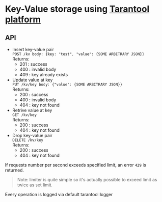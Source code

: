 # Key-Value storage using [Tarantool platform](https://www.tarantool.io/)

## API

* Insert key-value pair  
  `POST /kv body: {key: "test", "value": {SOME ARBITRARY JSON}}`  
  Returns:
  * 201 : success
  * 400 : invalid body
  * 409 : key already exists
* Update value at key  
  `PUT /kv/key body: {"value": {SOME ARBITRARY JSON}}`  
  Returns:
  * 200 : success
  * 400 : invalid body
  * 404 : key not found
* Retrive value at key  
  `GET /kv/key`  
  Returns:
  * 200 : success
  * 404 : key not found
* Drop key-value pair  
  `DELETE /kv/key`  
  Returns:
  * 200 : success
  * 404 : key not found

If requests number per second exceeds specified limit, an error `429` is returned.
> Note: limiter is quite simple so it's actually possible to exceed limit as twice as set limit.


Every operation is logged via default tarantool logger

